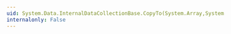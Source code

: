 ```yaml
---
uid: System.Data.InternalDataCollectionBase.CopyTo(System.Array,System.Int32)
internalonly: False
---
```

